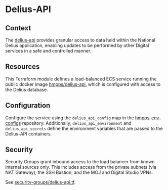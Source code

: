 # Delius-API

## Context
The [delius-api](https://github.com/ministryofjustice/hmpps-delius-api) provides granular access to data held within the National Delius application, enabling updates to be performed by other Digital services in a safe and controlled manner.  

## Resources
This Terraform module defines a load-balanced ECS service running the public docker image [hmpps/delius-api](https://gallery.ecr.aws/hmpps/delius-api),
which is configured with access to the Delius database.

## Configuration
Configure the service using the `delius_api_config` map in the [hmpps-env-configs](https://github.com/ministryofjustice/hmpps-env-configs) repository.
Additionally, `delius_api_environment` and `delius_api_secrets` define the environment variables that are passed to the Delius-API containers.

## Security
Security Groups grant inbound access to the load balancer from known internal sources only. 
This includes access from the private subnets (via NAT Gateway), the SSH Bastion, and the MOJ and Digital Studio VPNs.

See [security-groups/delius-api.tf](/security-groups/delius-api.tf).

